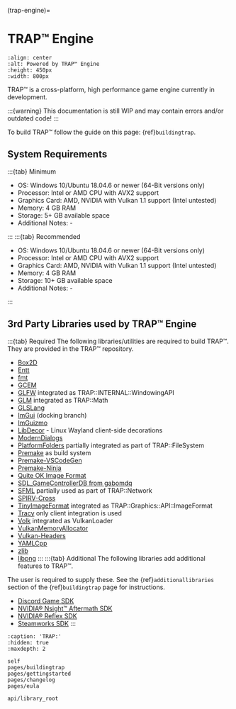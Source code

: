(trap-engine)=

# TRAP™ Engine

```{image} Branding/TRAP.gif
:align: center
:alt: Powered by TRAP™ Engine
:height: 450px
:width: 800px
```

TRAP™ is a cross-platform, high performance game engine currently in development.

:::{warning}
This documentation is still WIP and may contain errors and/or outdated code!
:::

To build TRAP™ follow the guide on this page: {ref}`buildingtrap`.

## System Requirements

:::{tab} Minimum

- OS: Windows 10/Ubuntu 18.04.6 or newer (64-Bit versions only)
- Processor: Intel or AMD CPU with AVX2 support
- Graphics Card: AMD, NVIDIA with Vulkan 1.1 support (Intel untested)
- Memory: 4 GB RAM
- Storage: 5+ GB available space
- Additional Notes: -

:::
:::{tab} Recommended

- OS: Windows 10/Ubuntu 18.04.6 or newer (64-Bit versions only)
- Processor: Intel or AMD CPU with AVX2 support
- Graphics Card: AMD, NVIDIA with Vulkan 1.1 support (Intel untested)
- Memory: 4 GB RAM
- Storage: 10+ GB available space
- Additional Notes: -

:::

## 3rd Party Libraries used by TRAP™ Engine

:::{tab} Required
The following libraries/utilities are required to build TRAP™.
They are provided in the TRAP™ repository.

- [Box2D](https://github.com/erincatto/box2d)
- [Entt](https://github.com/skypjack/entt)
- [fmt](https://github.com/fmtlib/fmt)
- [GCEM](https://github.com/kthohr/gcem)
- [GLFW](https://github.com/glfw/glfw) integrated as TRAP::INTERNAL::WindowingAPI
- [GLM](https://github.com/g-truc/glm) integrated as TRAP::Math
- [GLSLang](https://github.com/GamesTrap/glslang)
- [ImGui](https://github.com/GamesTrap/imgui) (docking branch)
- [ImGuizmo](https://github.com/CedricGuillemet/ImGuizmo)
- [LibDecor](https://gitlab.freedesktop.org/libdecor/libdecor) - Linux Wayland client-side decorations
- [ModernDialogs](https://github.com/GamesTrap/ModernDialogs)
- [PlatformFolders](https://github.com/sago007/PlatformFolders) partially integrated as part of TRAP::FileSystem
- [Premake](https://github.com/premake/premake-core) as build system
- [Premake-VSCodeGen](https://github.com/GamesTrap/Premake-VSCodeGen)
- [Premake-Ninja](https://github.com/GamesTrap/premake-ninja)
- [Quite OK Image Format](https://github.com/phoboslab/qoi)
- [SDL_GameControllerDB from gabomdq](https://github.com/gabomdq/SDL_GameControllerDB)
- [SFML](https://github.com/SFML/SFML) partially used as part of TRAP::Network
- [SPIRV-Cross](https://github.com/GamesTrap/SPIRV-Cross)
- [TinyImageFormat](https://github.com/DeanoC/tiny_imageformat) integrated as TRAP::Graphics::API::ImageFormat
- [Tracy](https://github.com/wolfpld/tracy) only client integration is used
- [Volk](https://github.com/zeux/volk) integrated as VulkanLoader
- [VulkanMemoryAllocator](https://github.com/GPUOpen-LibrariesAndSDKs/VulkanMemoryAllocator)
- [Vulkan-Headers](https://github.com/KhronosGroup/Vulkan-Headers)
- [YAMLCpp](https://github.com/jbeder/yaml-cpp)
- [zlib](https://github.com/madler/zlib/)
- [libpng](https://github.com/pnggroup/libpng)
:::
:::{tab} Additional
The following libraries add additional features to TRAP™.  

The user is required to supply these. See the {ref}`additionallibraries` section of the {ref}`buildingtrap` page for instructions.

- [Discord Game SDK](https://discord.com/developers/docs/game-sdk/sdk-starter-guide)
- [NVIDIA® Nsight™ Aftermath SDK](https://developer.nvidia.com/nsight-aftermath)
- [NVIDIA® Reflex SDK](https://developer.nvidia.com/performance-rendering-tools/reflex)
- [Steamworks SDK](https://partner.steamgames.com/doc/sdk)
:::


```{toctree}
:caption: 'TRAP:'
:hidden: true
:maxdepth: 2

self
pages/buildingtrap
pages/gettingstarted
pages/changelog
pages/eula

api/library_root
```
